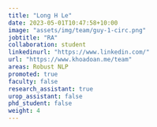```yaml
---
title: "Long H Le"
date: 2023-05-01T10:47:58+10:00
image: "assets/img/team/guy-1-circ.png"
jobtitle: "RA"
collaboration: student
linkedinurl: "https://www.linkedin.com/"
url: "https://www.khoadoan.me/team"
areas: Robust NLP
promoted: true
faculty: false
research_assistant: true
urop_assistant: false
phd_student: false
weight: 4
---
```

